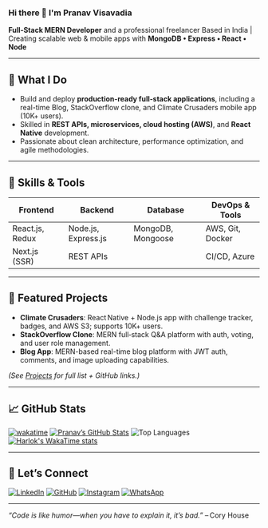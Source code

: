 ### Hi there 👋 I'm Pranav Visavadia

**Full‑Stack MERN Developer** and a professional freelancer
Based in India | Creating scalable web & mobile apps with **MongoDB • Express • React • Node**

---

## 🚀 What I Do
- Build and deploy **production‑ready full‑stack applications**, including a real-time Blog, StackOverflow clone, and Climate Crusaders mobile app (10K+ users).
- Skilled in **REST APIs, microservices, cloud hosting (AWS)**, and **React Native** development.
- Passionate about clean architecture, performance optimization, and agile methodologies.

---

## 🔧 Skills & Tools  
| Frontend | Backend | Database | DevOps & Tools |
|---------|---------|----------|----------------|
| React.js, Redux | Node.js, Express.js | MongoDB, Mongoose | AWS, Git, Docker |
| Next.js (SSR) | REST APIs | | CI/CD, Azure |

---

## 🌟 Featured Projects
- **Climate Crusaders**: React Native + Node.js app with challenge tracker, badges, and AWS S3; supports 10K+ users.
- **StackOverflow Clone**: MERN full‑stack Q&A platform with auth, voting, and user role management.
- **Blog App**: MERN-based real-time blog platform with JWT auth, comments, and image uploading capabilities.

*(See [Projects](#) for full list + GitHub links.)*

---

## 📈 GitHub Stats
[![wakatime](https://wakatime.com/badge/user/635cb6a1-92d5-4915-a073-9d12199fe432.svg)](https://wakatime.com/@635cb6a1-92d5-4915-a073-9d12199fe432)
[![Pranav’s GitHub Stats](https://github-readme-stats.vercel.app/api?username=Pranav1326&show_icons=true&show=prs_merged,prs_merged_percentage,reviews,discussions_started,discussions_answered&theme=cobalt)](https://github.com/Pranav1326)
![Top Languages](https://github-readme-stats.vercel.app/api/top-langs/?username=Pranav1326&theme=cobalt)
[![Harlok's WakaTime stats](https://github-readme-stats.vercel.app/api/wakatime?username=@Pranav1326)]()

---

## 💬 Let’s Connect  
[![LinkedIn](https://img.shields.io/badge/LinkedIn-0077B5?style=for-the-badge&logo=linkedin&logoColor=white)](https://linkedin.com/in/pranav-visavadia)
[![GitHub](https://img.shields.io/badge/GitHub-181717?style=for-the-badge&logo=github&logoColor=white)](https://github.com/Pranav1326)
[![Instagram](https://img.shields.io/badge/Instagram-%23E4405F?style=for-the-badge&logo=instagram&logoColor=white)](https://instagram.com/v.pranav1326)
[![WhatsApp](https://img.shields.io/badge/WhatsApp-25D366?style=for-the-badge&logo=whatsapp&logoColor=white)](https://wa.me/7984863441?text=Hey)



---

*“Code is like humor—when you have to explain it, it’s bad.”* – Cory House
